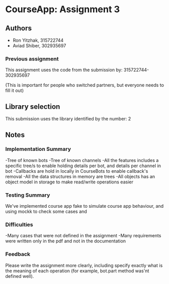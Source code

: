 # CourseApp: Assignment 3

## Authors
* Ron Yitzhak, 315722744
* Aviad Shiber, 302935697

### Previous assignment
This assignment uses the code from the submission by: 315722744-302935697

(This is important for people who switched partners, but everyone needs to fill it out)

## Library selection
This submission uses the library identified by the number: 2

## Notes

### Implementation Summary
-Tree of known bots
-Tree of known channels
-All the features includes a specific tree/s to enable holding details per bot, and details per channel in bot
-Callbacks are hold in locally in CourseBots to enable callback's removal
-All the data structures in memory are trees
-All objects has an object model in storage to make read/write operations easier

### Testing Summary
We've implemented course app fake to simulate course app behaviour, and using mockk to check some cases
and

### Difficulties
-Many cases that were not defined in the assignment
-Many requirements were written only in the pdf and not in the documentation

### Feedback
Please write the assignment more clearly, including specify exactly what is the meaning of each operation
(for example, bot.part method was'nt defined well).
